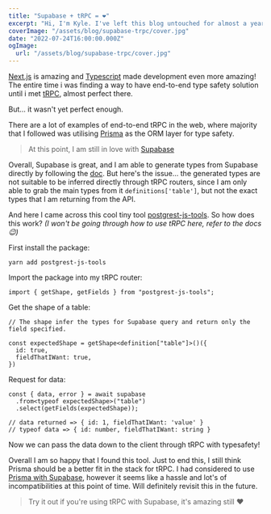 ```yaml
---
title: "Supabase + tRPC = ❤️"
excerpt: "Hi, I'm Kyle. I've left this blog untouched for almost a year now, but I'm re-activating it. Meanwhile I decided to move my blog into a Next.js site."
coverImage: "/assets/blog/supabase-trpc/cover.jpg"
date: "2022-07-24T16:00:00.000Z"
ogImage:
  url: "/assets/blog/supabase-trpc/cover.jpg"
---
```


[Next.js](https://nextjs.org/) is amazing and [Typescript](https://www.typescriptlang.org) made development even more amazing! The entire time i was finding a way to have end-to-end type safety solution until i met [tRPC](https://trpc.io), almost perfect there.

But... it wasn't yet perfect enough.

There are a lot of examples of end-to-end tRPC in the web, where majority that I followed was utilising [Prisma](https://www.prisma.io) as the ORM layer for type safety.

> At this point, I am still in love with [Supabase](https://supabase.com)

Overall, Supabase is great, and I am able to generate types from Supabase directly by following the [doc](https://supabase.com/docs/guides/api/generating-types). But here's the issue... the generated types are not suitable to be inferred directly through tRPC routers, since I am only able to grab the main types from it `definitions['table']`, but not the exact types that I am returning from the API.

And here I came across this cool tiny tool [postgrest-js-tools](https://www.npmjs.com/package/postgrest-js-tools). So how does this work? _(I won't be going through how to use tRPC here, refer to the docs 😉)_

First install the package:

```
yarn add postgrest-js-tools
```

Import the package into my tRPC router:

```
import { getShape, getFields } from "postgrest-js-tools";
```

Get the shape of a table:

```
// The shape infer the types for Supabase query and return only the field specified.

const expectedShape = getShape<definition["table"]>()({
  id: true,
  fieldThatIWant: true,
})
```

Request for data:

```
const { data, error } = await supabase
  .from<typeof expectedShape>("table")
  .select(getFields(expectedShape));

// data returned => { id: 1, fieldThatIWant: 'value' }
// typeof data => { id: number, fieldThatIWant: string }
```

Now we can pass the data down to the client through tRPC with typesafety!

Overall I am so happy that I found this tool. Just to end this, I still think Prisma should be a better fit in the stack for tRPC. I had considered to use [Prisma with Supabase](https://supabase.com/docs/guides/integrations/prisma), however it seems like a hassle and lot's of incompatibilities at this point of time. Will definitely revisit this in the future.

> Try it out if you're using tRPC with Supabase, it's amazing still ❤️
